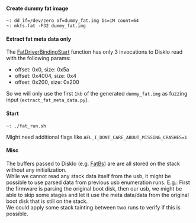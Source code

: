 #### Create dummy fat image
```
~: dd if=/dev/zero of=dummy_fat.img bs=1M count=64
~: mkfs.fat -F32 dummy_fat.img
```
#### Extract fat meta data only
The [FatDriverBindingStart](https://github.com/tianocore/edk2/blob/69abcf1e78b67e7ce9ac53a9fe1ce61877df984c/FatPkg/EnhancedFatDxe/Fat.c#L357) function has only 3 invocations to DiskIo read with the following params:  
* offset: 0x0, size: 0x5a    
* offset: 0x4004, size: 0x4    
* offset: 0x200, size: 0x200  

So we will only use the first `1kb` of the generated `dummy_fat.img` as fuzzing input (`extract_fat_meta_data.py`).

#### Start
```
~: ./fat_run.sh
```
Might need additional flags like `AFL_I_DONT_CARE_ABOUT_MISSING_CRASHES=1`

#### Misc
The buffers passed to DiskIo (e.g. [FatBs](https://github.com/tianocore/edk2/blob/69abcf1e78b67e7ce9ac53a9fe1ce61877df984c/FatPkg/EnhancedFatDxe/Init.c#L204)) are are all stored on the stack without any initialization.  
While we cannot read any stack data itself from the usb, it might be possible to use parsed data from previous usb enumeration runs. E.g.: First the firmware is parsing the original boot disk, then our usb, we might be able to skip some stages and let it use the meta data/data from the original boot disk that is still on the stack.  
We could apply some stack tainting between two runs to verify if this is possible.

